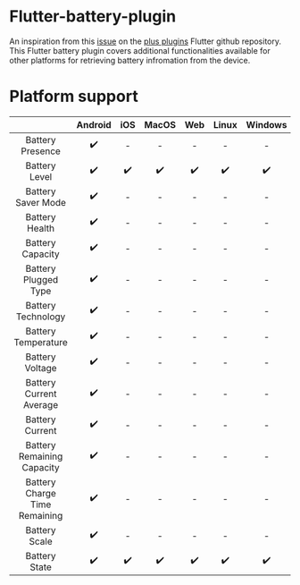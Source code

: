 # Flutter-battery-plugin

An inspiration from this [issue](https://github.com/fluttercommunity/plus_plugins/pull/497) on the [plus plugins](https://github.com/fluttercommunity/plus_plugins) Flutter github repository. This Flutter battery plugin covers additional functionalities available for other platforms for retrieving battery infromation from the device.

# Platform support

|                              | Android | iOS | MacOS | Web | Linux | Windows |
| :--------------------------: | :-----: | :-: | :---: | :-: | :---: | :----: |
|Battery Presence              |   ✔️    | -   |  -  | -  |  -   |   -   |
|Battery Level                 |   ✔️    | ✔️  |  ✔️   | ✔️  |  ✔️   |   ✔️   |
|Battery Saver Mode            |   ✔️    | -  |  -   | -  |  -   |   -   |
|Battery Health                |   ✔️    | -  |  -   | -  |  -   |   -   |
|Battery Capacity              |   ✔️    | -  |  -   | -  |  -   |   -   |
|Battery Plugged Type          |   ✔️    | -  |  -   | -  |  -   |   -   |
|Battery Technology            |   ✔️    | -  |  -   | -  |  -   |   -   |
|Battery Temperature           |   ✔️    | -  |  -   | -  |  -   |   -   |
|Battery Voltage               |   ✔️    | -  |  -   | -  |  -   |   -   |
|Battery Current Average       |   ✔️    | -  |  -   | -  |  -   |   -   |
|Battery Current               |   ✔️    | -  |  -   | -  |  -   |   -   |
|Battery Remaining Capacity    |   ✔️    | -  |  -   | -  |  -   |   -   |
|Battery Charge Time Remaining |   ✔️    | -  |  -   | -  |  -   |   -   |
|Battery Scale                 |   ✔️    | -  |  -   | -  |  -   |   -   |
|Battery State                 |   ✔️    | ✔️  |  ✔️   | ✔️  |  ✔️   |   ✔️   |
